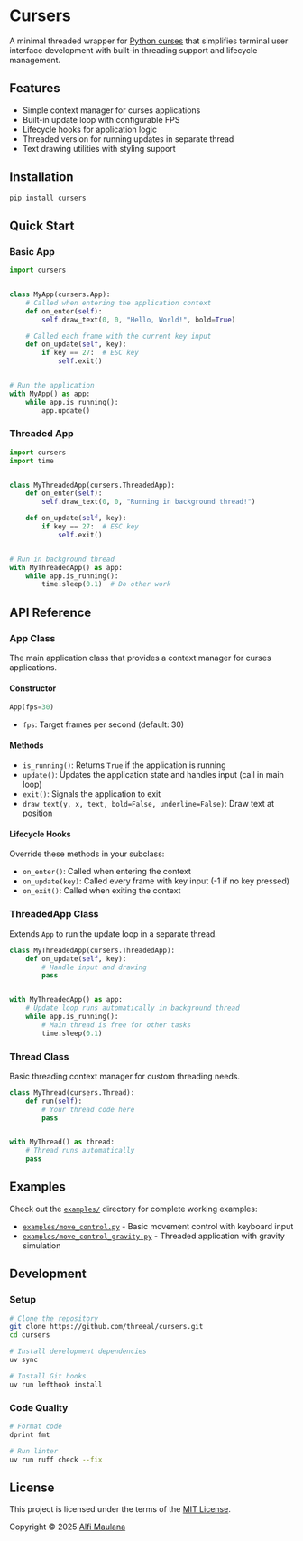 # Cursers

A minimal threaded wrapper for [Python curses](https://docs.python.org/3/howto/curses.html) that simplifies terminal user interface development with built-in threading support and lifecycle management.

## Features

- Simple context manager for curses applications
- Built-in update loop with configurable FPS
- Lifecycle hooks for application logic
- Threaded version for running updates in separate thread
- Text drawing utilities with styling support

## Installation

```bash
pip install cursers
```

## Quick Start

### Basic App

```python
import cursers


class MyApp(cursers.App):
    # Called when entering the application context
    def on_enter(self):
        self.draw_text(0, 0, "Hello, World!", bold=True)

    # Called each frame with the current key input
    def on_update(self, key):
        if key == 27:  # ESC key
            self.exit()


# Run the application
with MyApp() as app:
    while app.is_running():
        app.update()
```

### Threaded App

```python
import cursers
import time


class MyThreadedApp(cursers.ThreadedApp):
    def on_enter(self):
        self.draw_text(0, 0, "Running in background thread!")

    def on_update(self, key):
        if key == 27:  # ESC key
            self.exit()


# Run in background thread
with MyThreadedApp() as app:
    while app.is_running():
        time.sleep(0.1)  # Do other work
```

## API Reference

### App Class

The main application class that provides a context manager for curses applications.

#### Constructor

```python
App(fps=30)
```

- `fps`: Target frames per second (default: 30)

#### Methods

- `is_running()`: Returns `True` if the application is running
- `update()`: Updates the application state and handles input (call in main loop)
- `exit()`: Signals the application to exit
- `draw_text(y, x, text, bold=False, underline=False)`: Draw text at position

#### Lifecycle Hooks

Override these methods in your subclass:

- `on_enter()`: Called when entering the context
- `on_update(key)`: Called every frame with key input (-1 if no key pressed)
- `on_exit()`: Called when exiting the context

### ThreadedApp Class

Extends `App` to run the update loop in a separate thread.

```python
class MyThreadedApp(cursers.ThreadedApp):
    def on_update(self, key):
        # Handle input and drawing
        pass


with MyThreadedApp() as app:
    # Update loop runs automatically in background thread
    while app.is_running():
        # Main thread is free for other tasks
        time.sleep(0.1)
```

### Thread Class

Basic threading context manager for custom threading needs.

```python
class MyThread(cursers.Thread):
    def run(self):
        # Your thread code here
        pass


with MyThread() as thread:
    # Thread runs automatically
    pass
```

## Examples

Check out the [`examples/`](./examples/) directory for complete working examples:

- [`examples/move_control.py`](./examples/move_control.py) - Basic movement control with keyboard input
- [`examples/move_control_gravity.py`](./examples/move_control_gravity.py) - Threaded application with gravity simulation

## Development

### Setup

```bash
# Clone the repository
git clone https://github.com/threeal/cursers.git
cd cursers

# Install development dependencies
uv sync

# Install Git hooks
uv run lefthook install
```

### Code Quality

```bash
# Format code
dprint fmt

# Run linter
uv run ruff check --fix
```

## License

This project is licensed under the terms of the [MIT License](./LICENSE).

Copyright © 2025 [Alfi Maulana](https://github.com/threeal)
